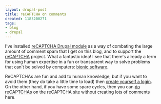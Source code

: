 ```yaml
---
layout: drupal-post
title: reCAPTCHA on comments
created: 1183200271
tags:
- blog
- drupal
---
```

I've installed [reCAPTCHA Drupal module][1] as a way of combating the large amount of comment spam that I get on this blog, and to support the [reCAPTCHA][2] project. What a fantastic idea! I see that there's already a term for using human expertise in a fun or transparent way to solve problems that can't be solved by computers: [bionic software][3].

ReCAPTCHAs are fun and add to human knowledge, but if you want to avoid them (they do take a little time to load) then [create yourself a login][4]. On the other hand, if you have some spare cycles, then you can [do reCAPTCHAs][5] on the reCAPTCHA site without creating lots of comments here.

[1]: http://drupal.org/project/recaptcha "reCAPTCHA Drupal Module"
[2]: http://recaptcha.net/ "reCAPTCHA: Stop Spam, Read Books"
[3]: http://radar.oreilly.com/archives/2006/03/bionic_software_1.html "Tim O'Reilly on Bionic Software"
[4]: http://www.jenitennison.com/blog/user/register "Create a new account"
[5]: http://recaptcha.net/learnmore.html

<!--break-->
